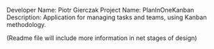 Developer Name: Piotr Gierczak
Project Name: PlanInOneKanban
Description: Application for managing tasks and teams, using Kanban methodology.

(Readme file will include more information in net stages of design)

